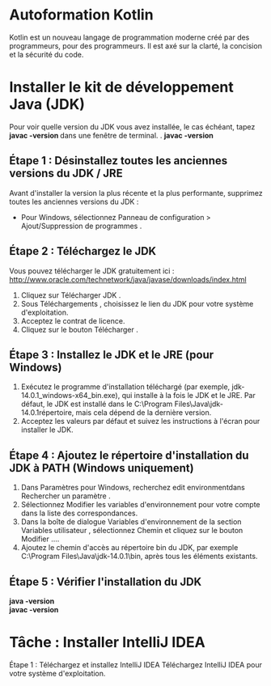 # Autoformation Kotlin
Kotlin est un nouveau langage de programmation moderne créé par des programmeurs, pour des programmeurs. Il est axé sur la clarté, la concision et la sécurité du code.

# Installer le kit de développement Java (JDK)
Pour voir quelle version du JDK vous avez installée, le cas échéant, tapez <strong>javac -version </strong>dans une fenêtre de terminal.
. <strong> javac -version </strong>


## Étape 1 : Désinstallez toutes les anciennes versions du JDK / JRE
Avant d'installer la version la plus récente et la plus performante, supprimez toutes les anciennes versions du JDK :

- Pour Windows, sélectionnez Panneau de configuration > Ajout/Suppression de programmes .

## Étape 2 : Téléchargez le JDK
Vous pouvez télécharger le JDK gratuitement ici : <a src="http://www.oracle.com/technetwork/java/javase/downloads/index.html">http://www.oracle.com/technetwork/java/javase/downloads/index.html </a>

1. Cliquez sur Télécharger JDK .
2. Sous Téléchargements , choisissez le lien du JDK pour votre système d'exploitation.
3. Acceptez le contrat de licence.
4. Cliquez sur le bouton Télécharger .

## Étape 3 : Installez le JDK et le JRE (pour Windows)
1. Exécutez le programme d'installation téléchargé (par exemple, jdk-14.0.1_windows-x64_bin.exe), qui installe à la fois le JDK et le JRE. Par défaut, le JDK est installé dans le C:\Program Files\Java\jdk-14.0.1répertoire, mais cela dépend de la dernière version.
2. Acceptez les valeurs par défaut et suivez les instructions à l'écran pour installer le JDK.

## Étape 4 : Ajoutez le répertoire d'installation du JDK à PATH (Windows uniquement)

1. Dans Paramètres pour Windows, recherchez edit environmentdans Rechercher un paramètre .
2. Sélectionnez Modifier les variables d'environnement pour votre compte dans la liste des correspondances.
3. Dans la boîte de dialogue Variables d'environnement de la section Variables utilisateur , sélectionnez Chemin et cliquez sur le bouton Modifier ....
4.  Ajoutez le chemin d'accès au répertoire bin du JDK, par exemple C:\Program Files\Java\jdk-14.0.1\bin, après tous les éléments existants.

## Étape 5 : Vérifier l'installation du JDK

<strong>java -version </strong></br>
<strong>javac -version </strong>

 # Tâche : Installer IntelliJ IDEA
 Étape 1 : Téléchargez et installez IntelliJ IDEA
<a src="https://www.jetbrains.com/idea/download/#section=windows">Téléchargez IntelliJ IDEA </a>pour votre système d'exploitation.
